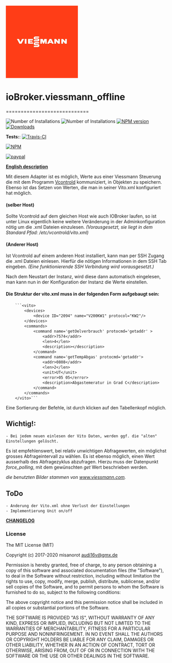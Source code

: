 ![Logo](admin/viessmann.png)
# ioBroker.viessmann_offline
============================

![Number of Installations](http://iobroker.live/badges/viessmann-installed.svg) ![Number of Installations](http://iobroker.live/badges/viessmann-stable.svg) [![NPM version](http://img.shields.io/npm/v/iobroker.viessmann_offline.svg)](https://www.npmjs.com/package/iobroker.viessmann)
[![Downloads](https://img.shields.io/npm/dm/iobroker.viessmann.svg)](https://www.npmjs.com/package/iobroker.viessmann)

**Tests:**: [![Travis-CI](http://img.shields.io/travis/misanorot/ioBroker.viessmann/master.svg)](https://travis-ci.org/misanorot/ioBroker.viessmann)
<!-- Windows: [![AppVeyor](https://ci.appveyor.com/api/projects/status/github/misanorot/ioBroker.viessmann?branch=master&svg=true)](https://ci.appveyor.com/project/misanorot/ioBroker-viessmann/) -->


[![NPM](https://nodei.co/npm/iobroker.viessmann.png?downloads=true)](https://nodei.co/npm/iobroker.viessmann/)

[![paypal](https://www.paypalobjects.com/en_US/DK/i/btn/btn_donateCC_LG.gif)](https://www.paypal.com/cgi-bin/webscr?cmd=_s-xclick&hosted_button_id=ZYHW84XXF5REJ&source=url)

**[English description](https://github.com/misanorot/ioBroker.viessmann/blob/master/lib/Readme_en.md)**

Mit diesem Adapter ist es möglich, Werte aus einer Viessmann Steuerung
die mit dem Programm [Vcontrold](https://github.com/openv/vcontrold) kommuniziert,
in Objekten zu speichern.
Ebenso ist das Setzen von Werten, die man in seiner Vito.xml konfiguriert hat möglich.

#### (selber Host)
Sollte Vcontrold auf dem gleichen Host wie auch IOBroker laufen,
so ist unter Linux eigentlich keine weitere Veränderung in der Adminkonfiguration nötig um die .xml Dateien einzulesen.
*(Vorausgesetzt, sie liegt in dem Standard Pfad: /etc/vcontrold/vito.xml)*

#### (Anderer Host)
Ist Vcontrold auf einem anderen Host installiert, kann man per SSH Zugang die .xml Dateien einlesen.
Hierfür die nötigen Informationen in dem SSH Tab eingeben.
*(Eine funktionierende SSH Verbindung wird vorausgesetzt.)*

Nach dem Neustart der Instanz, wird diese dann automatisch eingelesen,
man kann nun in der Konfiguration der Instanz die Werte einstellen.



#### Die Struktur der vito.xml muss in der folgenden Form aufgebaugt sein:

		```<vito>
			<devices>
				<device ID="2094" name="V200KW1" protocol="KW2"/>
			</devices>
			<commands>
				<command name='getOelverbrauch' protocmd='getaddr' >
					<addr>7574</addr>
					<len>4</len>
					<description></description>
				</command>
				<command name='getTempAbgas' protocmd='getaddr'>
					<addr>0808</addr>
					<len>2</len>
					<unit>UT</unit>
					<error>05 05</error>
					<description>Abgastemeratur in Grad C</description>
				</command>
			</commands>
		</vito>```

Eine Sortierung der Befehle, ist durch klicken auf den Tabellenkopf möglich.


## Wichtig!: 	
	- Bei jedem neuen einlesen der Vito Daten, werden ggf. die "alten" Einstellungen gelöscht.


Es ist empfehlenswert, bei relativ unwichtigen Abfragewerten, ein möglichst grosses Abfrageintervall zu wählen.
Es ist ebenso möglich, einen Wert ausserhalb des Abfragezyklus abzufragen. Hierzu muss der Datenpunkt *force_polling*,
mit dem gewünschten *get* Wert beschrieben werden.


*die benutzten Bilder stammen von www.viessmann.com.*

## ToDo
	- Anderung der Vito.xml ohne Verlust der Einstellungen
	- Implementierung Unit on/off

**[CHANGELOG](https://github.com/misanorot/ioBroker.viessmann/blob/master/changelog.md)**

### License

The MIT License (MIT)

Copyright (c) 2017-2020 misanorot <audi16v@gmx.de>

Permission is hereby granted, free of charge, to any person obtaining a copy
of this software and associated documentation files (the "Software"), to deal
in the Software without restriction, including without limitation the rights
to use, copy, modify, merge, publish, distribute, sublicense, and/or sell
copies of the Software, and to permit persons to whom the Software is
furnished to do so, subject to the following conditions:

The above copyright notice and this permission notice shall be included in
all copies or substantial portions of the Software.

THE SOFTWARE IS PROVIDED "AS IS", WITHOUT WARRANTY OF ANY KIND, EXPRESS OR
IMPLIED, INCLUDING BUT NOT LIMITED TO THE WARRANTIES OF MERCHANTABILITY,
FITNESS FOR A PARTICULAR PURPOSE AND NONINFRINGEMENT. IN NO EVENT SHALL THE
AUTHORS OR COPYRIGHT HOLDERS BE LIABLE FOR ANY CLAIM, DAMAGES OR OTHER
LIABILITY, WHETHER IN AN ACTION OF CONTRACT, TORT OR OTHERWISE, ARISING FROM,
OUT OF OR IN CONNECTION WITH THE SOFTWARE OR THE USE OR OTHER DEALINGS IN
THE SOFTWARE.
